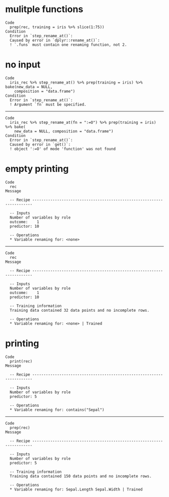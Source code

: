 # mulitple functions

    Code
      prep(rec, training = iris %>% slice(1:75))
    Condition
      Error in `step_rename_at()`:
      Caused by error in `dplyr::rename_at()`:
      ! `.funs` must contain one renaming function, not 2.

# no input

    Code
      iris_rec %>% step_rename_at() %>% prep(training = iris) %>% bake(new_data = NULL,
        composition = "data.frame")
    Condition
      Error in `step_rename_at()`:
      ! Argument `fn` must be specified.

---

    Code
      iris_rec %>% step_rename_at(fn = ":=O") %>% prep(training = iris) %>% bake(
        new_data = NULL, composition = "data.frame")
    Condition
      Error in `step_rename_at()`:
      Caused by error in `get()`:
      ! object ':=O' of mode 'function' was not found

# empty printing

    Code
      rec
    Message
      
      -- Recipe ----------------------------------------------------------------------
      
      -- Inputs 
      Number of variables by role
      outcome:    1
      predictor: 10
      
      -- Operations 
      * Variable renaming for: <none>

---

    Code
      rec
    Message
      
      -- Recipe ----------------------------------------------------------------------
      
      -- Inputs 
      Number of variables by role
      outcome:    1
      predictor: 10
      
      -- Training information 
      Training data contained 32 data points and no incomplete rows.
      
      -- Operations 
      * Variable renaming for: <none> | Trained

# printing

    Code
      print(rec)
    Message
      
      -- Recipe ----------------------------------------------------------------------
      
      -- Inputs 
      Number of variables by role
      predictor: 5
      
      -- Operations 
      * Variable renaming for: contains("Sepal")

---

    Code
      prep(rec)
    Message
      
      -- Recipe ----------------------------------------------------------------------
      
      -- Inputs 
      Number of variables by role
      predictor: 5
      
      -- Training information 
      Training data contained 150 data points and no incomplete rows.
      
      -- Operations 
      * Variable renaming for: Sepal.Length Sepal.Width | Trained

